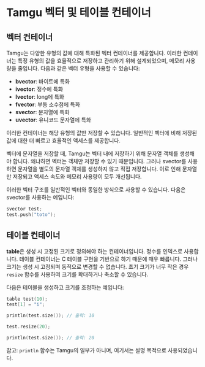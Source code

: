 # Tamgu 벡터 및 테이블 컨테이너

## 벡터 컨테이너
Tamgu는 다양한 유형의 값에 대해 특화된 벡터 컨테이너를 제공합니다. 이러한 컨테이너는 특정 유형의 값을 효율적으로 저장하고 관리하기 위해 설계되었으며, 메모리 사용량을 줄입니다. 다음과 같은 벡터 유형을 사용할 수 있습니다:

- **bvector**: 바이트에 특화
- **ivector**: 정수에 특화
- **lvector**: long에 특화
- **fvector**: 부동 소수점에 특화
- **svector**: 문자열에 특화
- **uvector**: 유니코드 문자열에 특화

이러한 컨테이너는 해당 유형의 값만 저장할 수 있습니다. 일반적인 벡터에 비해 저장된 값에 대한 더 빠르고 효율적인 액세스를 제공합니다.

벡터에 문자열을 저장할 때, Tamgu는 벡터 내에 저장하기 위해 문자열 객체를 생성해야 합니다. 왜냐하면 벡터는 객체만 저장할 수 있기 때문입니다. 그러나 svector를 사용하면 문자열을 별도의 문자열 객체를 생성하지 않고 직접 저장합니다. 이로 인해 문자열만 저장되고 액세스 속도와 메모리 사용량이 모두 개선됩니다.

이러한 벡터 구조를 일반적인 벡터와 동일한 방식으로 사용할 수 있습니다. 다음은 svector를 사용하는 예입니다:

```cpp
svector test;
test.push("toto");
```

## 테이블 컨테이너
**table**은 생성 시 고정된 크기로 정의해야 하는 컨테이너입니다. 정수를 인덱스로 사용합니다. 테이블 컨테이너는 C 테이블 구현을 기반으로 하기 때문에 매우 빠릅니다. 그러나 크기는 생성 시 고정되며 동적으로 변경할 수 없습니다. 초기 크기가 너무 작은 경우 `resize` 함수를 사용하여 크기를 확대하거나 축소할 수 있습니다.

다음은 테이블을 생성하고 크기를 조정하는 예입니다:

```cpp
table test(10);
test[1] = "i";

println(test.size()); // 출력: 10

test.resize(20);

println(test.size()); // 출력: 20
```

참고: `println` 함수는 Tamgu의 일부가 아니며, 여기서는 설명 목적으로 사용되었습니다.